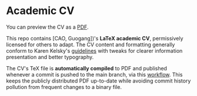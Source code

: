 # Academic CV

You can preview the CV as a [PDF](https://geoffboeing.com/share/cv-gboeing.pdf).

This repo contains [CAO, Guogang])'s **LaTeX academic CV**, permissively licensed for others to adapt. The CV content and formatting generally conform to Karen Kelsky's [guidelines](https://theprofessorisin.com/) with tweaks for clearer information presentation and better typography.

The CV's TeX file is **automatically compiled** to PDF and published whenever a commit is pushed to the main branch, via this [workflow](https://github.com/gboeing/cv/blob/main/.github/workflows/build.yml). This keeps the publicly distributed PDF up-to-date while avoiding commit history pollution from frequent changes to a binary file.
